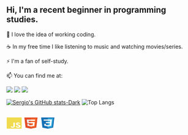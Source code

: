 ## Hi, I'm a recent beginner in programming studies.

🔭 I love the idea of working coding.

☕ In my free time I like listening to music and watching movies/series.

⚡ I'm a fan of self-study.

📫 You can find me at:

<div> 
  <a href="https://instagram.com/sernuness" target="_blank"><img src="https://img.shields.io/badge/-Instagram-%23E4405F?style=for-the-badge&logo=instagram&logoColor=white" target="_blank"></a>
  <a href = "sernuness@outlook.com"><img src="https://img.shields.io/badge/-Gmail-%23333?style=for-the-badge&logo=gmail&logoColor=white" target="_blank"></a>
  <a href="https://www.linkedin.com/in/sernuness" target="_blank"><img src="https://img.shields.io/badge/-LinkedIn-%230077B5?style=for-the-badge&logo=linkedin&logoColor=white" target="_blank"></a> 
  
</div>
          


[![Sergio's GitHub stats-Dark](https://github-readme-stats.vercel.app/api?username=sernuness&show_icons=true&theme=dracula#gh-dracula-mode-only)](https://github.com/sernuness/github-readme-stats#gh-dracula-mode-only)
![Top Langs](https://github-readme-stats.vercel.app/api/top-langs/?username=sernuness&layout=compact)

<div style="display: inline_block"><br>
  <img align="center" alt="Sernuness-Js" height="30" width="40" src="https://raw.githubusercontent.com/devicons/devicon/master/icons/javascript/javascript-plain.svg">
  <img align="center" alt="Sernuness-HTML" height="30" width="40" src="https://raw.githubusercontent.com/devicons/devicon/master/icons/html5/html5-original.svg">
  <img align="center" alt="Sernuness-CSS" height="30" width="40" src="https://raw.githubusercontent.com/devicons/devicon/master/icons/css3/css3-original.svg">
</div>